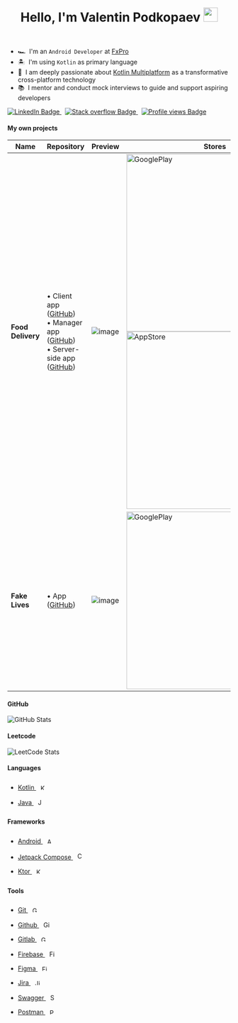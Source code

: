 
<h1 align="center">Hello, I'm Valentin Podkopaev 
  <img src="https://www.pngplay.com/wp-content/uploads/9/Android-Transparent-Free-PNG.png" width="32"/>
</h1>

<br>

- 🏎 &nbsp;I'm an `Android Developer` at [FxPro](https://www.fxpro.com/) 
- 🏝 &nbsp;I'm using `Kotlin` as primary language 
- 🚀 &nbsp;I am deeply passionate about [Kotlin Multiplatform](https://kotlinlang.org/docs/multiplatform.html) as a transformative cross-platform technology 
- 📚 &nbsp;I mentor and conduct mock interviews to guide and support aspiring developers 

<a href="https://www.linkedin.com/in/maxastin/">
  <img src="https://img.shields.io/badge/LinkedIn-blue?style=for-the-badge&logo=linkedin&logoColor=white" alt="LinkedIn Badge"/>
</a>
&nbsp;
<a href="https://stackoverflow.com/users/11720338/maxastin">
  <img src="https://img.shields.io/badge/Stack%20Overflow-F48024?style=for-the-badge&logo=stackoverflow&logoColor=white" alt="Stack overflow Badge"/>
</a>
&nbsp;
<a href="https://github.com/MaxAstin">
  <img src="https://komarev.com/ghpvc/?username=MaxAstin&style=for-the-badge&color=blue" alt="Profile views Badge"/>
</a>

#### My own projects
| Name    | Repository | Preview | Stores |
| -------- | ------- | ------- | ------- |
| **Food Delivery** | • Client app ([GitHub](https://github.com/xidealo/PapaKarlo)) <br> • Manager app ([GitHub](https://github.com/xidealo/FoodDeliveryAdmin)) <br> • Server-side app ([GitHub](https://github.com/MaxAstin/FoodDeliveryApi_v2)) | ![image](https://github.com/user-attachments/assets/75b2dcea-a1aa-4699-9d3a-4b66bd3a77d8) | <a href="https://play.google.com/store/apps/details?id=com.bunbeuaty.papakarlo"><img src="https://upload.wikimedia.org/wikipedia/commons/thumb/7/78/Google_Play_Store_badge_EN.svg/2560px-Google_Play_Store_badge_EN.svg.png" alt="GooglePlay" width="400px"/></a> <br> <a href="https://apps.apple.com/ru/app/%D0%BF%D0%B0%D0%BF%D0%B0-%D0%BA%D0%B0%D1%80%D0%BB%D0%BE/id6443966083"><img src="https://upload.wikimedia.org/wikipedia/commons/thumb/3/3c/Download_on_the_App_Store_Badge.svg/2560px-Download_on_the_App_Store_Badge.svg.png" alt="AppStore" width="400px"/></a> |
| **Fake Lives** | • App ([GitHub](https://github.com/MaxAstin/Like-Live)) | ![image](https://github.com/user-attachments/assets/bd93d393-7709-4c7f-bf27-a20ee6d9eb94) | <a href="https://play.google.com/store/apps/details?id=com.bunbeauty.tiptoplive"><img src="https://upload.wikimedia.org/wikipedia/commons/thumb/7/78/Google_Play_Store_badge_EN.svg/2560px-Google_Play_Store_badge_EN.svg.png" alt="GooglePlay" width="400px"/></a> |

#### GitHub
![GitHub Stats](https://github-readme-stats-sigma-five.vercel.app/api?username=MaxAstin&show_icons=true&theme=tokyonight&count_private=true)

#### Leetcode
![LeetCode Stats](https://leetcard.jacoblin.cool/max_astin?theme=dark&font=Baloo%202&ext=activity)


#### Languages 
 - <a href="https://kotlinlang.org/">Kotlin  <img style="margin: 10px" src="https://upload.wikimedia.org/wikipedia/commons/thumb/0/06/Kotlin_Icon.svg/2048px-Kotlin_Icon.svg.png" alt="Kotlin" height="12" /></a>  
 - <a href="https://www.java.com/">Java  <img style="margin: 10px" src="https://cdn-icons-png.flaticon.com/512/226/226777.png" alt="Java" height="14" /></a>  

#### Frameworks 
 - <a href="https://developer.android.com/">Android <img style="margin: 10px" src="https://www.pngplay.com/wp-content/uploads/9/Android-Transparent-Free-PNG.png" alt="Android" height="12" /></a>
 - <a href="https://developer.android.com/jetpack/compose">Jetpack Compose <img style="margin: 10px" src="https://3.bp.blogspot.com/-VVp3WvJvl84/X0Vu6EjYqDI/AAAAAAAAPjU/ZOMKiUlgfg8ok8DY8Hc-ocOvGdB0z86AgCLcBGAsYHQ/s1600/jetpack%2Bcompose%2Bicon_RGB.png" alt="Compose" height="16" /></a>
 - <a href="https://github.com/ktorio/ktor">Ktor <img style="margin: 10px" src="https://avatars.githubusercontent.com/u/28214161?s=280&v=4" alt="Ktor" height="12" /></a> 

#### Tools
- <a href="https://git-scm.com/">Git <img style="margin: 10px" src="https://git-scm.com/images/logos/downloads/Git-Icon-1788C.png" alt="Git" height="12" /></a>
- <a href="https://github.com/">Github <img style="margin: 10px" src="https://github.githubassets.com/pinned-octocat.svg" alt="Github" height="14"/></a>
- <a href="https://about.gitlab.com/">Gitlab <img style="margin: 10px" src="https://cdn.worldvectorlogo.com/logos/gitlab-3.svg" alt="Gitlab" height="12" /></a>
- <a href="https://firebase.google.com/">Firebase <img style="margin: 10px" src="https://img.icons8.com/color/512/firebase.png" alt="Firebase" height="14" /></a>
- <a href="https://www.figma.com">Figma <img style="margin: 10px" src="https://cdn.freebiesupply.com/logos/large/2x/figma-1-logo-png-transparent.png" alt="Figma" height="12" /></a>
- <a href="https://www.atlassian.com/software/jira">Jira <img style="margin: 10px" src="https://seeklogo.com/images/J/jira-logo-FD39F795A7-seeklogo.com.png" alt="Jira" height="12" /></a>
- <a href="https://swagger.io/">Swagger <img style="margin: 10px" src="https://upload.wikimedia.org/wikipedia/commons/a/ab/Swagger-logo.png" alt="Swagger" height="14" /></a>
- <a href="https://www.postman.com/">Postman <img style="margin: 10px" src="https://www.postman.com/_ar-assets/images/favicon-1-16.png" alt="Postman" height="12" /></a>
